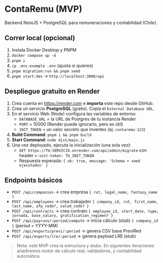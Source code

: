 # ContaRemu (MVP)

Backend NestJS + PostgreSQL para remuneraciones y contabilidad (Chile).

## Correr local (opcional)
1) Instala Docker Desktop y PNPM
2) `docker compose up -d`
3) `pnpm i`
4) `cp .env.example .env` (ajusta si quieres)
5) `pnpm migration:run && pnpm seed`
6) `pnpm start:dev` → `http://localhost:3000/api`

## Despliegue gratuito en Render
1) Crea cuenta en https://render.com e **importa** este repo desde GitHub.
2) Crea un servicio **PostgreSQL** (gratis). Copia el `External Database URL`.
3) En el servicio Web (Node) configura las variables de entorno:
   - `DATABASE_URL` = la URL de Postgres de tu instancia Render
   - `PORT` = 10000 (Render puede ignorarlo, pero es útil)
   - `INIT_TOKEN` = un valor secreto que inventes (ej: `contaremu-123`)
4) **Build Command**: `pnpm i && pnpm build`
5) **Start Command**: `node dist/main.js`
6) Una vez deployado, ejecuta la inicialización (una sola vez):
   - `GET https://TU-SERVICIO.onrender.com/api/admin/migrate` con header `x-init-token: TU_INIT_TOKEN`
   - Respuesta esperada: `{ ok: true, message: 'Schema + seed ejecutados' }`

## Endpoints básicos
- `POST /api/companies` → crea empresa `{ rut, legal_name, fantasy_name }`
- `POST /api/employees` → crea trabajador `{ company_id, rut, first_name, last_name, afp_code?, salud_code? }`
- `POST /api/contracts` → crea contrato `{ employee_id, start_date, type, jornada, base_salary, gratification_regimen? }`
- `POST /api/payruns/:period/compute` → inicia cálculo (stub) `{ company_id }` (period = YYYY-MM)
- `POST /api/exports/previ/:period` → genera CSV base PreviRed
- `POST /api/exports/lre/:period` → genera payload LRE (stub)

> Nota: este MVP crea la estructura y stubs. En siguientes iteraciones añadiremos motor de cálculo real, validadores, y contabilidad automática.